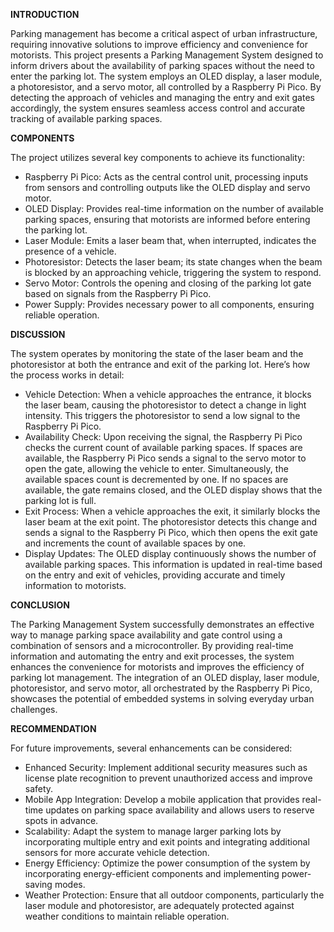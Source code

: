 **INTRODUCTION**

Parking management has become a critical aspect of urban infrastructure, requiring innovative solutions to improve efficiency and convenience for motorists. This project presents a Parking Management System designed to inform drivers about the availability of parking spaces without the need to enter the parking lot. The system employs an OLED display, a laser module, a photoresistor, and a servo motor, all controlled by a Raspberry Pi Pico. By detecting the approach of vehicles and managing the entry and exit gates accordingly, the system ensures seamless access control and accurate tracking of available parking spaces.

**COMPONENTS**

The project utilizes several key components to achieve its functionality:
- Raspberry Pi Pico: Acts as the central control unit, processing inputs from sensors and controlling outputs like the OLED display and servo motor.
- OLED Display: Provides real-time information on the number of available parking spaces, ensuring that motorists are informed before entering the parking lot.
- Laser Module: Emits a laser beam that, when interrupted, indicates the presence of a vehicle.
- Photoresistor: Detects the laser beam; its state changes when the beam is blocked by an approaching vehicle, triggering the system to respond.
- Servo Motor: Controls the opening and closing of the parking lot gate based on signals from the Raspberry Pi Pico.
- Power Supply: Provides necessary power to all components, ensuring reliable operation.

**DISCUSSION**

The system operates by monitoring the state of the laser beam and the photoresistor at both the entrance and exit of the parking lot. Here’s how the process works in detail:

- Vehicle Detection: 
When a vehicle approaches the entrance, it blocks the laser beam, causing the photoresistor to detect a change in light intensity. This triggers the photoresistor to send a low signal to the Raspberry Pi Pico.
- Availability Check: 
Upon receiving the signal, the Raspberry Pi Pico checks the current count of available parking spaces.
If spaces are available, the Raspberry Pi Pico sends a signal to the servo motor to open the gate, allowing the vehicle to enter. Simultaneously, the available spaces count is decremented by one.
If no spaces are available, the gate remains closed, and the OLED display shows that the parking lot is full.
- Exit Process: 
When a vehicle approaches the exit, it similarly blocks the laser beam at the exit point. The photoresistor detects this change and sends a signal to the Raspberry Pi Pico, which then opens the exit gate and increments the count of available spaces by one.
- Display Updates: 
The OLED display continuously shows the number of available parking spaces. This information is updated in real-time based on the entry and exit of vehicles, providing accurate and timely information to motorists.

**CONCLUSION**

The Parking Management System successfully demonstrates an effective way to manage parking space availability and gate control using a combination of sensors and a microcontroller. By providing real-time information and automating the entry and exit processes, the system enhances the convenience for motorists and improves the efficiency of parking lot management. The integration of an OLED display, laser module, photoresistor, and servo motor, all orchestrated by the Raspberry Pi Pico, showcases the potential of embedded systems in solving everyday urban challenges.

**RECOMMENDATION**

For future improvements, several enhancements can be considered:

- Enhanced Security: 
Implement additional security measures such as license plate recognition to prevent unauthorized access and improve safety.
- Mobile App Integration: 
Develop a mobile application that provides real-time updates on parking space availability and allows users to reserve spots in advance.
- Scalability: 
Adapt the system to manage larger parking lots by incorporating multiple entry and exit points and integrating additional sensors for more accurate vehicle detection.
- Energy Efficiency: 
Optimize the power consumption of the system by incorporating energy-efficient components and implementing power-saving modes.
- Weather Protection: 
Ensure that all outdoor components, particularly the laser module and photoresistor, are adequately protected against weather conditions to maintain reliable operation.
